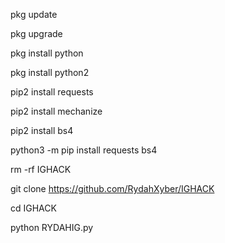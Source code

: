 pkg update

pkg upgrade

pkg install python

pkg install python2

pip2 install requests 

pip2 install mechanize

pip2 install bs4

python3 -m pip install requests bs4

rm -rf IGHACK

git clone https://github.com/RydahXyber/IGHACK

cd IGHACK

python RYDAHIG.py
